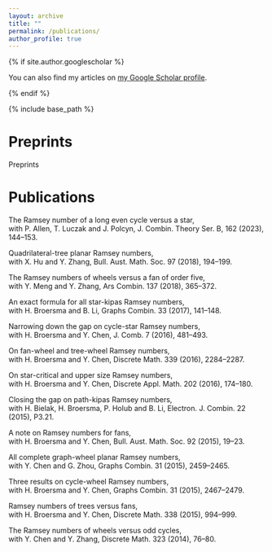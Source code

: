 ```yaml
---
layout: archive
title: ""
permalink: /publications/
author_profile: true
---
```


<!-- {% for post in site.publications reversed %}
  {% include archive-single.html %}
{% endfor %}-->
    
{% if site.author.googlescholar %}
  <p><div class="wordwrap">You can also find my articles on <a href="{{site.author.googlescholar}}">my Google Scholar profile</a>.</div></p>
{% endif %}

{% include base_path %}

Preprints
======
Preprints


Publications
======
The Ramsey number of a long even cycle versus a star, <br>with P. Allen, T. Luczak and J. Polcyn, J. Combin. Theory Ser. B, 162 (2023), 144–153.

Quadrilateral-tree planar Ramsey numbers, <br>with X. Hu and Y. Zhang, Bull. Aust. Math. Soc. 97 (2018), 194–199.

The Ramsey numbers of wheels versus a fan of order five, <br>with Y. Meng and Y. Zhang, Ars Combin. 137 (2018), 365–372.

An exact formula for all star-kipas Ramsey numbers, <br>with H. Broersma and B. Li, Graphs Combin. 33 (2017), 141–148.

Narrowing down the gap on cycle-star Ramsey numbers, <br>with H. Broersma and Y. Chen, J. Comb. 7 (2016), 481–493.

On fan-wheel and tree-wheel Ramsey numbers, <br>with H. Broersma and Y. Chen, Discrete Math. 339 (2016), 2284–2287.

On star-critical and upper size Ramsey numbers, <br>with H. Broersma and Y. Chen, Discrete Appl. Math. 202 (2016), 174–180.

Closing the gap on path-kipas Ramsey numbers, <br>with H. Bielak, H. Broersma, P. Holub and B. Li, Electron. J. Combin. 22 (2015), P3.21.

A note on Ramsey numbers for fans, <br>with H. Broersma and Y. Chen, Bull. Aust. Math. Soc. 92 (2015), 19–23.

All complete graph-wheel planar Ramsey numbers, <br>with Y. Chen and G. Zhou, Graphs Combin. 31 (2015), 2459–2465.

Three results on cycle-wheel Ramsey numbers, <br>with H. Broersma and Y. Chen, Graphs Combin. 31 (2015), 2467–2479.

Ramsey numbers of trees versus fans, <br>with H. Broersma and Y. Chen, Discrete Math. 338 (2015), 994–999.

The Ramsey numbers of wheels versus odd cycles, <br>with Y. Chen and Y. Zhang, Discrete Math. 323 (2014), 76–80.
